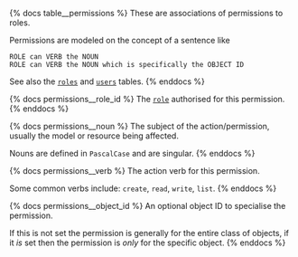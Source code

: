 {% docs table__permissions %}
These are associations of permissions to roles.

Permissions are modeled on the concept of a sentence like

```
ROLE can VERB the NOUN
ROLE can VERB the NOUN which is specifically the OBJECT ID
```

See also the [`roles`](#!/source/source.tamanu.tamanu.roles) and
[`users`](#!/source/source.tamanu.tamanu.users) tables.
{% enddocs %}

{% docs permissions__role_id %}
The [`role`](#!/source/source.tamanu.tamanu.roles) authorised for this permission.
{% enddocs %}

{% docs permissions__noun %}
The subject of the action/permission, usually the model or resource being affected.

Nouns are defined in `PascalCase` and are singular.
{% enddocs %}

{% docs permissions__verb %}
The action verb for this permission.

Some common verbs include: `create`, `read`, `write`, `list`.
{% enddocs %}

{% docs permissions__object_id %}
An optional object ID to specialise the permission.

If this is not set the permission is generally for the entire class of objects, if it _is_ set then
the permission is _only_ for the specific object.
{% enddocs %}
